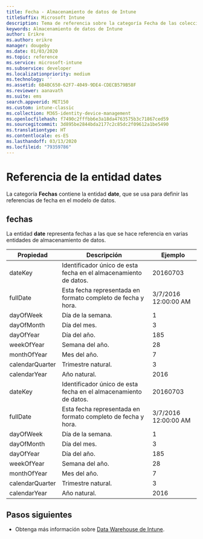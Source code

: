 ```yaml
---
title: Fecha - Almacenamiento de datos de Intune
titleSuffix: Microsoft Intune
description: Tema de referencia sobre la categoría Fecha de las colecciones de entidades de la API de Almacenamiento de datos de Intune.
keywords: Almacenamiento de datos de Intune
author: Erikre
ms.author: erikre
manager: dougeby
ms.date: 01/03/2020
ms.topic: reference
ms.service: microsoft-intune
ms.subservice: developer
ms.localizationpriority: medium
ms.technology: ''
ms.assetid: 6B4BC650-62F7-4049-9DE4-CDECB579B58F
ms.reviewer: aanavath
ms.suite: ems
search.appverid: MET150
ms.custom: intune-classic
ms.collection: M365-identity-device-management
ms.openlocfilehash: f7490c2fffbb6e3a18da4763575b3c71867ced59
ms.sourcegitcommit: 3d895be2844bda2177c2c85dc2f09612a1be5490
ms.translationtype: HT
ms.contentlocale: es-ES
ms.lasthandoff: 03/13/2020
ms.locfileid: "79359786"
---
```

# <a name="reference-for-dates-entity"></a>Referencia de la entidad dates

La categoría **Fechas** contiene la entidad **date**, que se usa para definir las referencias de fecha en el modelo de datos.

## <a name="dates"></a>fechas

La entidad **date** representa fechas a las que se hace referencia en varias entidades de almacenamiento de datos.


|    Propiedad     |                      Descripción                       |       Ejemplo        |
|-----------------|--------------------------------------------------------|----------------------|
|     dateKey     | Identificador único de esta fecha en el almacenamiento de datos. |       20160703       |
|    fullDate     |    Esta fecha representada en formato completo de fecha y hora.     | 3/7/2016 12:00:00 AM |
|    dayOfWeek    |                      Día de la semana.                       |          1           |
|   dayOfMonth    |                      Día del mes.                      |          3           |
|    dayOfYear    |                      Día del año.                       |         185          |
|   weekOfYear    |                      Semana del año.                      |          28          |
|   monthOfYear   |                   Mes del año.                    |          7           |
| calendarQuarter |                    Trimestre natural.                    |          3           |
|  calendarYear   |                     Año natural.                      |         2016         |
|     dateKey     | Identificador único de esta fecha en el almacenamiento de datos. |       20160703       |
|    fullDate     |    Esta fecha representada en formato completo de fecha y hora.     | 3/7/2016 12:00:00 AM |
|    dayOfWeek    |                      Día de la semana.                       |          1           |
|   dayOfMonth    |                      Día del mes.                      |          3           |
|    dayOfYear    |                      Día del año.                       |         185          |
|   weekOfYear    |                      Semana del año.                      |          28          |
|   monthOfYear   |                   Mes del año.                    |          7           |
| calendarQuarter |                    Trimestre natural.                    |          3           |
|  calendarYear   |                     Año natural.                      |         2016         |

## <a name="next-steps"></a>Pasos siguientes

- Obtenga más información sobre [Data Warehouse de Intune](reports-nav-create-intune-reports.md).
